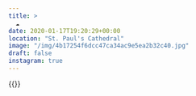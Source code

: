 ```yaml
---
title: >
  ☁️
date: 2020-01-17T19:20:29+00:00
location: "St. Paul's Cathedral"
image: "/img/4b17254f6dcc47ca34ac9e5ea2b32c40.jpg"
draft: false
instagram: true
---
```


{{<photo src="/img/4b17254f6dcc47ca34ac9e5ea2b32c40.jpg">}}
